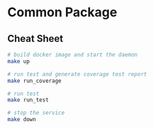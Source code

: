 # Common Package

## Cheat Sheet
```bash
# build docker image and start the daemon
make up

# run test and generate coverage test report
make run_coverage 

# run test
make run_test

# stop the service
make down
```
  